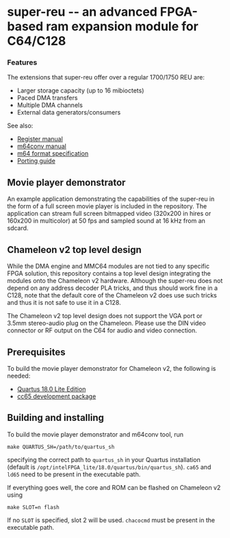 super-reu -- an advanced FPGA-based ram expansion module for C64/C128
=====================================================================

### Features

The extensions that super-reu offer over a regular 1700/1750 REU are:
 * Larger storage capacity (up to 16 mibioctets)
 * Paced DMA transfers
 * Multiple DMA channels
 * External data generators/consumers


See also:
- [Register manual](docs/registers.md)
- [m64conv manual](docs/m64conv.md)
- [m64 format specification](docs/m64.md)
- [Porting guide](docs/porting_guide.md)



Movie player demonstrator
-------------------------

An example application demonstrating the capabilities of the super-reu
in the form of a full screen movie player is included in the repository.
The application can stream full screen bitmapped video (320x200 in hires
or 160x200 in multicolor) at 50 fps and sampled sound at 16 kHz from an
sdcard.


Chameleon v2 top level design
-----------------------------

While the DMA engine and MMC64 modules are not tied to any specific FPGA
solution, this repository contains a top level design integrating the
modules onto the Chameleon v2 hardware.  Although the super-reu does not
depend on any address decoder PLA tricks, and thus should work fine
in a C128, note that the default core of the Chameleon v2 does use
such tricks and thus it is not safe to use it in a C128.

The Chameleon v2 top level design does not support the VGA port or 3.5mm
stereo-audio plug on the Chameleon.  Please use the DIN video connector
or RF output on the C64 for audio and video connection.


Prerequisites
-------------

To build the movie player demonstrator for Chameleon v2, the
following is needed:

- [Quartus 18.0 Lite Edition](https://www.intel.com/content/www/us/en/programmable/downloads/download-center.html)
- [cc65 development package](https://cc65.github.io/)


Building and installing
-----------------------

To build the movie player demonstrator and m64conv tool, run

```
make QUARTUS_SH=/path/to/quartus_sh
```

specifying the correct path to `quartus_sh` in your Quartus installation
(default is `/opt/intelFPGA_lite/18.0/quartus/bin/quartus_sh`).
`ca65` and `ld65` need to be present in the executable path.

If everything goes well, the core and ROM can be flashed on Chameleon v2
using

```
make SLOT=n flash
```

If no `SLOT` is specified, slot 2 will be used.  `chacocmd` must be
present in the executable path.

